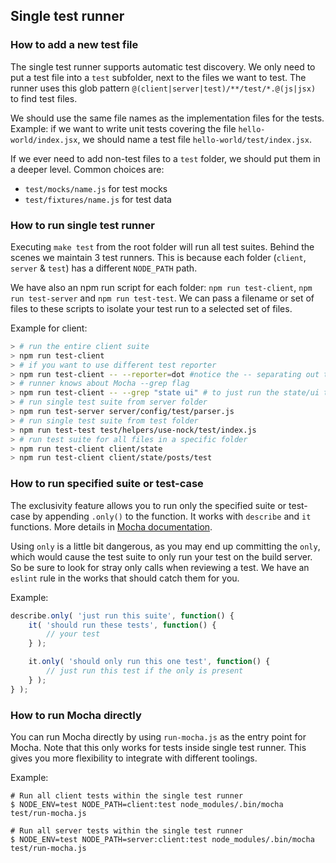## Single test runner

### How to add a new test file
The single test runner supports automatic test discovery. We only need to put a test file into a `test` subfolder, next to the files we want to test.
The runner uses this glob pattern `@(client|server|test)/**/test/*.@(js|jsx)` to find test files.

We should use the same file names as the implementation files for the tests.
Example: if we want to write unit tests covering the file `hello-world/index.jsx`, we should name a test file `hello-world/test/index.jsx`.

If we ever need to add non-test files to a `test` folder, we should put them in a deeper level. Common choices are:

* `test/mocks/name.js` for test mocks
* `test/fixtures/name.js` for test data

### How to run single test runner

Executing `make test` from the root folder will run all test suites.
Behind the scenes we maintain 3 test runners. This is because each folder (`client`, `server` & `test`) has a different `NODE_PATH` path.

We have also an npm run script for each folder: `npm run test-client`, `npm run test-server` and `npm run test-test`.
We can pass a filename or set of files to these scripts to isolate your test run to a selected set of files.

Example for client:

```bash
> # run the entire client suite
> npm run test-client
> # if you want to use different test reporter
> npm run test-client -- --reporter=dot #notice the -- separating out the params to pass to the runner
> # runner knows about Mocha --grep flag
> npm run test-client -- --grep "state ui" # to just run the state/ui tests
> # run single test suite from server folder
> npm run test-server server/config/test/parser.js
> # run single test suite from test folder
> npm run test-test test/helpers/use-nock/test/index.js
> # run test suite for all files in a specific folder
> npm run test-client client/state
> npm run test-client client/state/posts/test
```

### How to run specified suite or test-case

The exclusivity feature allows you to run only the specified suite or test-case by appending `.only()` to the function.
It works with `describe` and `it` functions. More details in [Mocha documentation](https://mochajs.org/#exclusive-tests).

Using `only` is a little bit dangerous, as you may end up committing the `only`, which would cause the test suite to only run your test on the build server. So be sure to look for stray only calls when reviewing a test. We have an `eslint` rule in the works that should catch them for you.

Example:

```js
describe.only( 'just run this suite', function() {
	it( 'should run these tests', function() {
		// your test
	} );

	it.only( 'should only run this one test', function() {
		// just run this test if the only is present
	} );
} );
```

### How to run Mocha directly

You can run Mocha directly by using `run-mocha.js` as the entry point for Mocha. Note that this only works for tests 
inside single test runner. This gives you more flexibility to integrate with different toolings.

Example:
```shell
# Run all client tests within the single test runner
$ NODE_ENV=test NODE_PATH=client:test node_modules/.bin/mocha test/run-mocha.js 

# Run all server tests within the single test runner
$ NODE_ENV=test NODE_PATH=server:client:test node_modules/.bin/mocha test/run-mocha.js
```
